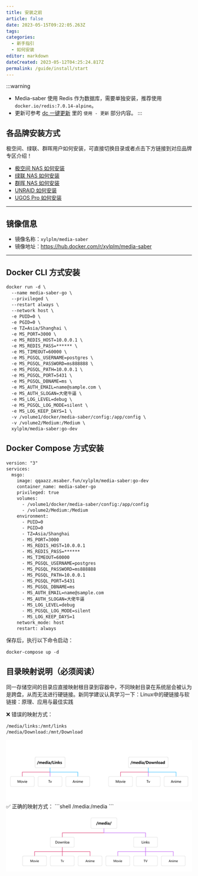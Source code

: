 ```yaml
---
title: 安装之前
article: false
date: 2023-05-15T09:22:05.263Z
tags:
categories: 
  - 新手指引
  - 如何安装
editor: markdown
dateCreated: 2023-05-12T04:25:24.817Z
permalink: /guide/install/start
---
```


:::warning
- Media-saber 使用 Redis 作为数据库，需要单独安装，推荐使用 `docker.io/redis:7.0.14-alpine`。
- 更新可参考 [dc 一键更新](/guide/update_version/dc/) 里的 `使用 - 更新` 部分内容。
:::

## 各品牌安装方式

极空间、绿联、群晖用户如何安装，可直接切换目录或者点击下方链接到对应品牌专区介绍！

- [极空间 NAS 如何安装](/guide/install/zspase/)
- [绿联 NAS 如何安装](/guide/install/ugreen/)
- [群晖 NAS 如何安装](/guide/install/synology/)
- [UNRAID 如何安装](/guide/install/unraid/)
- [UGOS Pro 如何安装](/guide/install/ugospro/)

---

## 镜像信息

- 镜像名称：`xylplm/media-saber`
- 镜像地址：<https://hub.docker.com/r/xylplm/media-saber>

---

## Docker CLI 方式安装

```shell
docker run -d \
  --name media-saber-go \
  --privileged \
  --restart always \
  --network host \
  -e PUID=0 \
  -e PGID=0 \
  -e TZ=Asia/Shanghai \
  -e MS_PORT=3000 \
  -e MS_REDIS_HOST=10.0.0.1 \
  -e MS_REDIS_PASS=****** \
  -e MS_TIMEOUT=60000 \
  -e MS_PGSQL_USERNAME=postgres \
  -e MS_PGSQL_PASSWORD=ms888888 \
  -e MS_PGSQL_PATH=10.0.0.1 \
  -e MS_PGSQL_PORT=5431 \
  -e MS_PGSQL_DBNAME=ms \
  -e MS_AUTH_EMAIL=name@sample.com \
  -e MS_AUTH_SLOGAN=大佬牛逼 \
  -e MS_LOG_LEVEL=debug \
  -e MS_PGSQL_LOG_MODE=silent \
  -e MS_LOG_KEEP_DAYS=1 \
  -v /volume1/docker/media-saber/config:/app/config \
  -v /volume2/Medium:/Medium \
  xylplm/media-saber:go-dev
```
## Docker Compose 方式安装

```shell
version: "3"
services:
  msgo:
    image: qqaazz.msaber.fun/xylplm/media-saber:go-dev
    container_name: media-saber-go
    privileged: true
    volumes:
      - /volume1/docker/media-saber/config:/app/config
      - /volume2/Medium:/Medium
    environment:
      - PUID=0
      - PGID=0
      - TZ=Asia/Shanghai
      - MS_PORT=3000
      - MS_REDIS_HOST=10.0.0.1
      - MS_REDIS_PASS=******
      - MS_TIMEOUT=60000
      - MS_PGSQL_USERNAME=postgres
      - MS_PGSQL_PASSWORD=ms888888
      - MS_PGSQL_PATH=10.0.0.1
      - MS_PGSQL_PORT=5431
      - MS_PGSQL_DBNAME=ms
      - MS_AUTH_EMAIL=name@sample.com
      - MS_AUTH_SLOGAN=大佬牛逼
      - MS_LOG_LEVEL=debug
      - MS_PGSQL_LOG_MODE=silent
      - MS_LOG_KEEP_DAYS=1
    network_mode: host
    restart: always
```
保存后，执行以下命令启动：
```shell
docker-compose up -d
```
## 目录映射说明（必须阅读）

同一存储空间的目录应直接映射根目录到容器中，不同映射目录在系统层会被认为是跨盘，从而无法进行硬链接。新同学建议认真学习一下：Linux中的硬链接与软链接：原理、应用与最佳实践

❌ 错误的映射方式：
```shell
/media/links:/mnt/links
/media/Download:/mnt/Download
```
<div align="center"><img src="./images/azzq/volume1.png" width="800"/></div>
✅ 正确的映射方式：
```shell
/media:/media
```
<div align="center"><img src="./images/azzq/volume2.png" width="800"/></div>